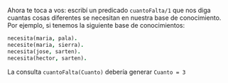 Ahora te toca a vos: escribí un predicado `cuantoFalta/1` que nos diga cuantas cosas diferentes se necesitan en nuestra base de conocimiento. Por ejemplo, si tenemos la siguiente base de conocimientos:

```prolog
necesita(maria, pala).
necesite(maria, sierra).
necesita(jose, sarten).
necesita(hector, sarten).
```

La consulta `cuantoFalta(Cuanto)` debería generar `Cuanto = 3`